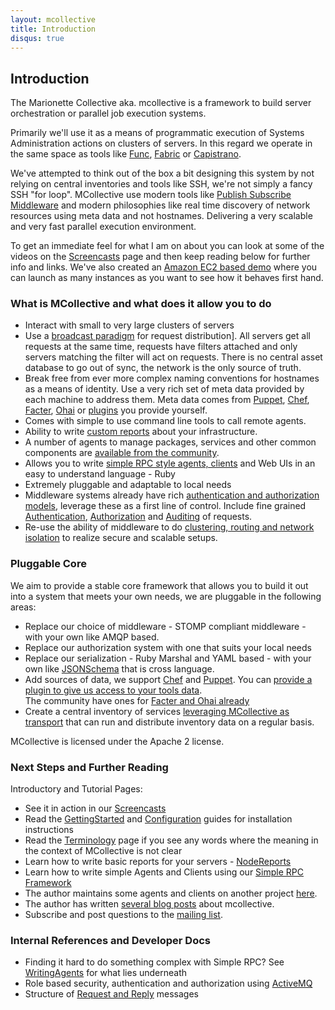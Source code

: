```yaml
---
layout: mcollective
title: Introduction
disqus: true
---
```

[Func]: https://fedorahosted.org/func/
[Fabric]: http://fabfile.org/
[Capistrano]: http://www.capify.org
[Publish Subscribe Middleware]: http://en.wikipedia.org/wiki/Publish/subscribe
[Screencasts]: /screencasts.html
[Amazon EC2 based demo]: /ec2demo.html
[broadcast paradigm]: /reference/basic/messageflow.html
[UsingWithPuppet]: /reference/integration/puppet.html
[UsingWithChef]: /reference/integration/chef.html
[Facter]: http://code.google.com/p/mcollective-plugins/wiki/FactsRLFacter
[Ohai]: http://code.google.com/p/mcollective-plugins/wiki/FactsOpsCodeOhai
[WritingFactsPlugins]: /reference/plugins/facts.html
[NodeReports]: /reference/ui/nodereports.html
[PluginsSite]: http://code.google.com/p/mcollective-plugins/
[SimpleRPCIntroduction]: /simplerpc/
[SecurityWithActiveMQ]: http://code.google.com/p/mcollective/wiki/SecurityWithActiveMQ
[SSLSecurityPlugin]: /reference/plugins/security_ssl.html
[SimpleRPCAuthorization]: /simplerpc/authorization.html
[SimpleRPCAuditing]: http://code.google.com/p/mcollective/wiki/SimpleRPCAuditing
[ActiveMQClusters]: http://code.google.com/p/mcollective/wiki/ActiveMQClusters
[JSONSchema]: http://json-schema.org/
[Registration]: /reference/plugins/registration.html
[GettingStarted]: http://code.google.com/p/mcollective/wiki/GettingStarted
[Configuration]: http://code.google.com/p/mcollective/wiki/ConfigurationReference
[Terminology]: /terminology.html
[devco]: http://www.devco.net/archives/tag/mcollective
[mcollective-users]: http://groups.google.com/group/mcollective-users
[WritingAgents]: http://code.google.com/p/mcollective/wiki/WritingAgents
[ActiveMQ]: http://code.google.com/p/mcollective/wiki/SecurityWithActiveMQ
[MessageFormat]: http://code.google.com/p/mcollective/wiki/MessageFormat

Introduction
------------
The Marionette Collective aka. mcollective is a framework to build server 
orchestration or parallel job execution systems.

Primarily we'll use it as a means of programmatic execution of Systems Administration 
actions on clusters of servers.  In this regard we operate in the same space as tools 
like [Func], [Fabric] or [Capistrano].

We've attempted to think out of the box a bit designing this system by not relying on 
central inventories and tools like SSH, we're not simply a fancy SSH "for loop".  MCollective use modern tools like 
[Publish Subscribe Middleware] and modern philosophies like real time discovery of network resources using meta data 
and not hostnames.  Delivering a very scalable and very fast parallel execution environment.

To get an immediate feel for what I am on about you can look at some of the videos on the 
[Screencasts] page and then keep reading below for further info and links.  We've also created an [Amazon EC2 based demo]
where you can launch as many instances as you want to see how it behaves first hand.

### What is MCollective and what does it allow you to do

 * Interact with small to very large clusters of servers
 * Use a [broadcast paradigm] for request distribution].  All servers get all requests at the same time, requests have 
   filters attached and only servers matching the filter will act on requests.  There is no central asset database to 
   go out of sync, the network is the only source of truth.
 * Break free from ever more complex naming conventions for hostnames as a means of identity.  Use a very 
   rich set of meta data provided by each machine to address them.  Meta data comes from 
   [Puppet][UsingWithPuppet], [Chef][UsingWithChef], [Facter], [Ohai] or [plugins][WritingFactsPlugins] you provide yourself.
 * Comes with simple to use command line tools to call remote agents.
 * Ability to write [custom reports][NodeReports] about your infrastructure.
 * A number of agents to manage packages, services and other common components are [available from 
   the community][PluginsSite].
 * Allows you to write [simple RPC style agents, clients][SimpleRPCIntroduction] and Web UIs in an easy to understand language - Ruby
 * Extremely pluggable and adaptable to local needs
 * Middleware systems already have rich [authentication and authorization models][SecurityWithActiveMQ], leverage these as a first 
   line of control.  Include fine grained [Authentication][SSLSecurityPlugin], [Authorization][SimpleRPCAuthorization] and 
   [Auditing][SimpleRPCAuditing] of requests.
 * Re-use the ability of middleware to do [clustering, routing and network isolation][ActiveMQClusters]
   to realize secure and scalable setups.

### Pluggable Core
We aim to provide a stable core framework that allows you to build it out into a system that meets 
your own needs, we are pluggable in the following areas:

 * Replace our choice of middleware - STOMP compliant middleware - with your own like AMQP based.
 * Replace our authorization system with one that suits your local needs
 * Replace our serialization - Ruby Marshal and YAML based - with your own like [JSONSchema] that is cross language.
 * Add sources of data, we support [Chef][UsingWithChef] and [Puppet][UsingWithPuppet].   You can 
   [provide a plugin to give us access to your tools data][WritingFactsPlugins].  
   The community have ones for [Facter and Ohai already][PluginsSite]
 * Create a central inventory of services [leveraging MCollective as transport][Registration] 
   that can run and distribute inventory data on a regular basis.

MCollective is licensed under the Apache 2 license.

### Next Steps and Further Reading

Introductory and Tutorial Pages:
 * See it in action in our [Screencasts]
 * Read the [GettingStarted] and [Configuration] guides for installation instructions
 * Read the [Terminology] page if you see any words where the meaning in the context of MCollective is not clear
 * Learn how to write basic reports for your servers - [NodeReports]
 * Learn how to write simple Agents and Clients using our [Simple RPC Framework][SimpleRPCIntroduction]
 * The author maintains some agents and clients on another project [here][PluginsSite].
 * The author has written [several blog posts][devco] about mcollective.
 * Subscribe and post questions to the [mailing list][mcollective-users].
 
### Internal References and Developer Docs
 * Finding it hard to do something complex with Simple RPC? See [WritingAgents] for what lies underneath
 * Role based security, authentication and authorization using [ActiveMQ]
 * Structure of [Request and Reply][MessageFormat] messages

